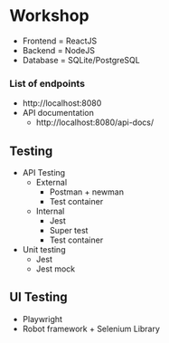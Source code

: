 # Workshop
* Frontend = ReactJS
* Backend = NodeJS
* Database = SQLite/PostgreSQL

### List of endpoints
* http://localhost:8080
* API documentation
  * http://localhost:8080/api-docs/

## Testing
* API Testing
  * External
    * Postman + newman
    * Test container
  * Internal
    * Jest
    * Super test
    * Test container
* Unit testing
    * Jest
    * Jest mock
## UI Testing
* Playwright
* Robot framework + Selenium Library

